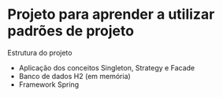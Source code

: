 # Projeto para aprender a utilizar padrões de projeto
Estrutura do projeto
<ul>
  <li>Aplicação dos conceitos Singleton, Strategy e Facade</li>
  <li>Banco de dados H2 (em memória)</li>
  <li>Framework Spring</li>
</ul>





